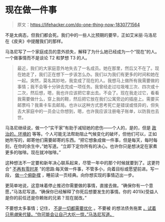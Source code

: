 # 现在做一件事

> 原文：<https://lifehacker.com/do-one-thing-now-1830771564>

不是太病态，但我们都会死。我们中的一些人比预期的要早，正如艾米丽·马洛尼在《皮夹》中提醒我们的那样。



马洛尼写了一个家庭成员的意外损失，解释了为什么她已经成为一个“现在”的人。一个做事情而不是谈论 T2 和梦想 T3 的人。

> 最近，我们的大家庭意外地失去了一名成员。她在那里，然后又不在了。现在她走了，我们正在想下一步该怎么办。我们以为我们有更多的时间和她在一起。突然，莫名其妙地，我变成了现在的人。我想马上做所有我需要做的事情；我不会等十分钟去完成一项任务。我曾经走过垃圾堆三次、四次或十二次，然后想，嗯，我也许应该把它拿出去。不会了。现在我走过它，看看我需要做什么，穿上我的鞋，然后把它放在我们公寓旁边的插座上。需要买邮票吗？我乘卡车去邮局。也许以这种方式思考死亡是错误或怪异的，但失去大家庭中的一员会让你想到，嗯，也许我应该注册电子账单，以防我也去世。

马洛尼继续说，做一个“实干家”有助于减轻她的悲伤——个人的，是的，但是 [政治的，环境的](https://lifehacker.com/how-to-find-the-light-in-dark-times-1830069568) 等等。个人可能无法帮助阻止气候变化的破坏，但他们可以，正如她所写的，邮寄他们需要邮寄的东西。“把它想象成做一件事，但是每天，每时每刻，在你的余生中，”她写道。“立即下定你所有的决心。也许你只是想决定在家煮更多的咖啡。现在就冲咖啡。”

这种想法不一定要和新年决心联系起来，尽管一年中的那个时候就要到了。这更符合“ [不再有零时差](https://www.reddit.com/r/NonZeroDay/) ”的思路:每天做一件事，不管多小，向着目标或愿望前进。写一段， [做一个俯卧撑](https://www.reddit.com/r/getdisciplined/comments/1q96b5/i_just_dont_care_about_myself/cdah4af/) ，睡前读一页经典。向你想实现的事情迈出一步。

更简单地说，这意味着停止推迟你需要做的事情，直接去做。“确保你有一个意愿，”马洛尼写道。“确保你已经解释了你死后想要发生的事情。你的 401(k)受益人是你的前任还是你赖账的兄弟？现在就改。”

不要想太多事情；记住， [不是一切都需要优化](https://twocents.lifehacker.com/not-everything-needs-to-be-optimized-1830411135) 。不要被 的想法债务拖累 [。试着只用*做*来代替。“你可能会让自己大吃一惊，”马洛尼写道。](https://lifehacker.com/dont-get-weighed-down-by-idea-debt-1828861275)